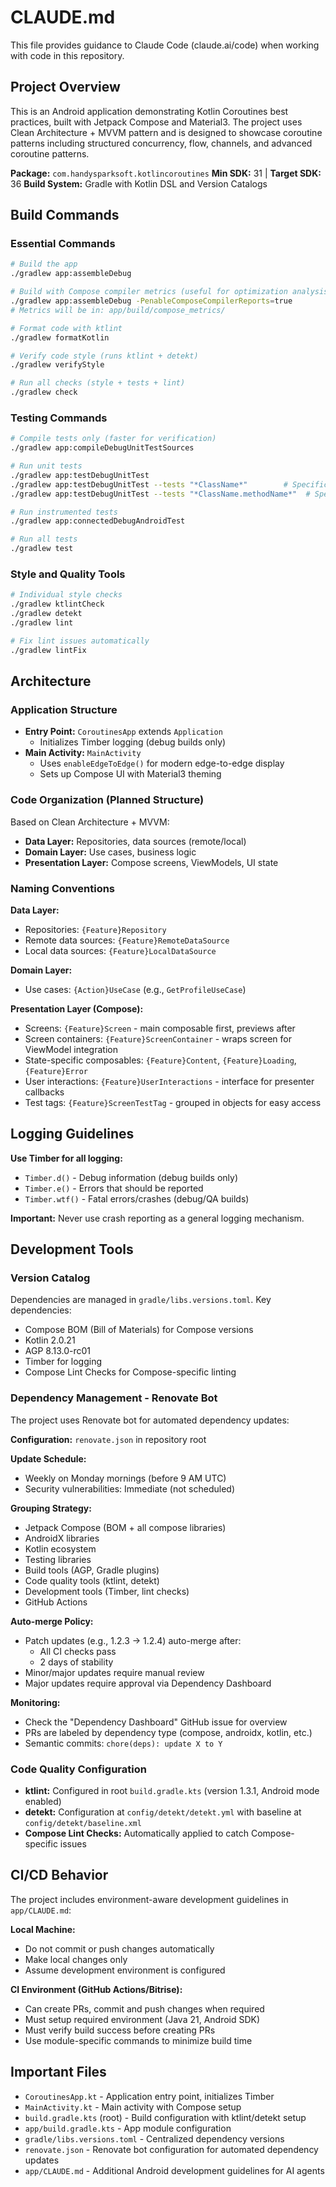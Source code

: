 # CLAUDE.md

This file provides guidance to Claude Code (claude.ai/code) when working with code in this repository.

## Project Overview

This is an Android application demonstrating Kotlin Coroutines best practices, built with Jetpack Compose and Material3. The project uses Clean Architecture + MVVM pattern and is designed to showcase coroutine patterns including structured concurrency, flow, channels, and advanced coroutine patterns.

**Package:** `com.handysparksoft.kotlincoroutines`
**Min SDK:** 31 | **Target SDK:** 36
**Build System:** Gradle with Kotlin DSL and Version Catalogs

## Build Commands

### Essential Commands
```bash
# Build the app
./gradlew app:assembleDebug

# Build with Compose compiler metrics (useful for optimization analysis)
./gradlew app:assembleDebug -PenableComposeCompilerReports=true
# Metrics will be in: app/build/compose_metrics/

# Format code with ktlint
./gradlew formatKotlin

# Verify code style (runs ktlint + detekt)
./gradlew verifyStyle

# Run all checks (style + tests + lint)
./gradlew check
```

### Testing Commands
```bash
# Compile tests only (faster for verification)
./gradlew app:compileDebugUnitTestSources

# Run unit tests
./gradlew app:testDebugUnitTest
./gradlew app:testDebugUnitTest --tests "*ClassName*"        # Specific class
./gradlew app:testDebugUnitTest --tests "*ClassName.methodName*"  # Specific test

# Run instrumented tests
./gradlew app:connectedDebugAndroidTest

# Run all tests
./gradlew test
```

### Style and Quality Tools
```bash
# Individual style checks
./gradlew ktlintCheck
./gradlew detekt
./gradlew lint

# Fix lint issues automatically
./gradlew lintFix
```

## Architecture

### Application Structure
- **Entry Point:** `CoroutinesApp` extends `Application`
    - Initializes Timber logging (debug builds only)
- **Main Activity:** `MainActivity`
    - Uses `enableEdgeToEdge()` for modern edge-to-edge display
    - Sets up Compose UI with Material3 theming

### Code Organization (Planned Structure)
Based on Clean Architecture + MVVM:
- **Data Layer:** Repositories, data sources (remote/local)
- **Domain Layer:** Use cases, business logic
- **Presentation Layer:** Compose screens, ViewModels, UI state

### Naming Conventions

**Data Layer:**
- Repositories: `{Feature}Repository`
- Remote data sources: `{Feature}RemoteDataSource`
- Local data sources: `{Feature}LocalDataSource`

**Domain Layer:**
- Use cases: `{Action}UseCase` (e.g., `GetProfileUseCase`)

**Presentation Layer (Compose):**
- Screens: `{Feature}Screen` - main composable first, previews after
- Screen containers: `{Feature}ScreenContainer` - wraps screen for ViewModel integration
- State-specific composables: `{Feature}Content`, `{Feature}Loading`, `{Feature}Error`
- User interactions: `{Feature}UserInteractions` - interface for presenter callbacks
- Test tags: `{Feature}ScreenTestTag` - grouped in objects for easy access

## Logging Guidelines

**Use Timber for all logging:**
- `Timber.d()` - Debug information (debug builds only)
- `Timber.e()` - Errors that should be reported
- `Timber.wtf()` - Fatal errors/crashes (debug/QA builds)

**Important:** Never use crash reporting as a general logging mechanism.

## Development Tools

### Version Catalog
Dependencies are managed in `gradle/libs.versions.toml`. Key dependencies:
- Compose BOM (Bill of Materials) for Compose versions
- Kotlin 2.0.21
- AGP 8.13.0-rc01
- Timber for logging
- Compose Lint Checks for Compose-specific linting

### Dependency Management - Renovate Bot
The project uses Renovate bot for automated dependency updates:

**Configuration:** `renovate.json` in repository root

**Update Schedule:**
- Weekly on Monday mornings (before 9 AM UTC)
- Security vulnerabilities: Immediate (not scheduled)

**Grouping Strategy:**
- Jetpack Compose (BOM + all compose libraries)
- AndroidX libraries
- Kotlin ecosystem
- Testing libraries
- Build tools (AGP, Gradle plugins)
- Code quality tools (ktlint, detekt)
- Development tools (Timber, lint checks)
- GitHub Actions

**Auto-merge Policy:**
- Patch updates (e.g., 1.2.3 → 1.2.4) auto-merge after:
  - All CI checks pass
  - 2 days of stability
- Minor/major updates require manual review
- Major updates require approval via Dependency Dashboard

**Monitoring:**
- Check the "Dependency Dashboard" GitHub issue for overview
- PRs are labeled by dependency type (compose, androidx, kotlin, etc.)
- Semantic commits: `chore(deps): update X to Y`

### Code Quality Configuration
- **ktlint:** Configured in root `build.gradle.kts` (version 1.3.1, Android mode enabled)
- **detekt:** Configuration at `config/detekt/detekt.yml` with baseline at `config/detekt/baseline.xml`
- **Compose Lint Checks:** Automatically applied to catch Compose-specific issues

## CI/CD Behavior

The project includes environment-aware development guidelines in `app/CLAUDE.md`:

**Local Machine:**
- Do not commit or push changes automatically
- Make local changes only
- Assume development environment is configured

**CI Environment (GitHub Actions/Bitrise):**
- Can create PRs, commit and push changes when required
- Must setup required environment (Java 21, Android SDK)
- Must verify build success before creating PRs
- Use module-specific commands to minimize build time

## Important Files

- `CoroutinesApp.kt` - Application entry point, initializes Timber
- `MainActivity.kt` - Main activity with Compose setup
- `build.gradle.kts` (root) - Build configuration with ktlint/detekt setup
- `app/build.gradle.kts` - App module configuration
- `gradle/libs.versions.toml` - Centralized dependency versions
- `renovate.json` - Renovate bot configuration for automated dependency updates
- `app/CLAUDE.md` - Additional Android development guidelines for AI agents
